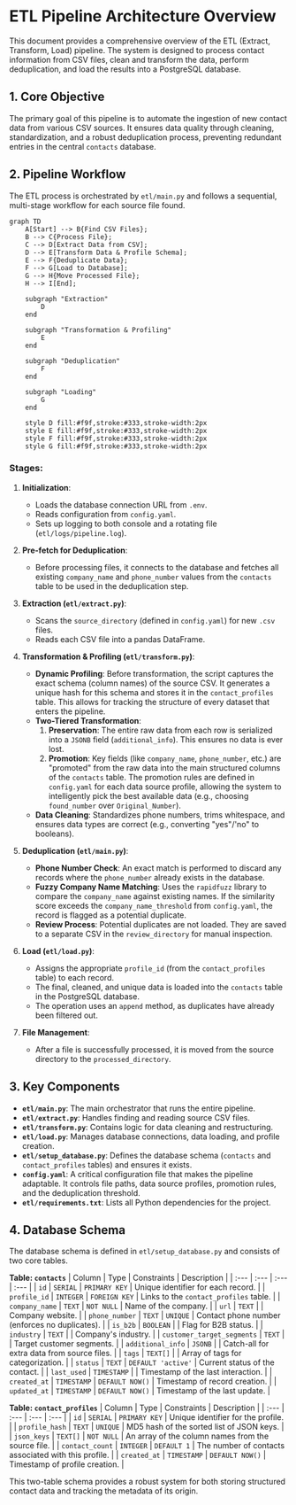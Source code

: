 # ETL Pipeline Architecture Overview

This document provides a comprehensive overview of the ETL (Extract, Transform, Load) pipeline. The system is designed to process contact information from CSV files, clean and transform the data, perform deduplication, and load the results into a PostgreSQL database.

## 1. Core Objective

The primary goal of this pipeline is to automate the ingestion of new contact data from various CSV sources. It ensures data quality through cleaning, standardization, and a robust deduplication process, preventing redundant entries in the central `contacts` database.

## 2. Pipeline Workflow

The ETL process is orchestrated by `etl/main.py` and follows a sequential, multi-stage workflow for each source file found.

```mermaid
graph TD
    A[Start] --> B{Find CSV Files};
    B --> C{Process File};
    C --> D[Extract Data from CSV];
    D --> E[Transform Data & Profile Schema];
    E --> F{Deduplicate Data};
    F --> G[Load to Database];
    G --> H{Move Processed File};
    H --> I[End];

    subgraph "Extraction"
        D
    end

    subgraph "Transformation & Profiling"
        E
    end

    subgraph "Deduplication"
        F
    end

    subgraph "Loading"
        G
    end

    style D fill:#f9f,stroke:#333,stroke-width:2px
    style E fill:#f9f,stroke:#333,stroke-width:2px
    style F fill:#f9f,stroke:#333,stroke-width:2px
    style G fill:#f9f,stroke:#333,stroke-width:2px
```

### Stages:

1.  **Initialization**:
    *   Loads the database connection URL from `.env`.
    *   Reads configuration from `config.yaml`.
    *   Sets up logging to both console and a rotating file (`etl/logs/pipeline.log`).

2.  **Pre-fetch for Deduplication**:
    *   Before processing files, it connects to the database and fetches all existing `company_name` and `phone_number` values from the `contacts` table to be used in the deduplication step.

3.  **Extraction (`etl/extract.py`)**:
    *   Scans the `source_directory` (defined in `config.yaml`) for new `.csv` files.
    *   Reads each CSV file into a pandas DataFrame.

4.  **Transformation & Profiling (`etl/transform.py`)**:
    *   **Dynamic Profiling**: Before transformation, the script captures the exact schema (column names) of the source CSV. It generates a unique hash for this schema and stores it in the `contact_profiles` table. This allows for tracking the structure of every dataset that enters the pipeline.
    *   **Two-Tiered Transformation**:
        1.  **Preservation**: The entire raw data from each row is serialized into a `JSONB` field (`additional_info`). This ensures no data is ever lost.
        2.  **Promotion**: Key fields (like `company_name`, `phone_number`, etc.) are "promoted" from the raw data into the main structured columns of the `contacts` table. The promotion rules are defined in `config.yaml` for each data source profile, allowing the system to intelligently pick the best available data (e.g., choosing `found_number` over `Original_Number`).
    *   **Data Cleaning**: Standardizes phone numbers, trims whitespace, and ensures data types are correct (e.g., converting "yes"/'no" to booleans).

5.  **Deduplication (`etl/main.py`)**:
    *   **Phone Number Check**: An exact match is performed to discard any records where the `phone_number` already exists in the database.
    *   **Fuzzy Company Name Matching**: Uses the `rapidfuzz` library to compare the `company_name` against existing names. If the similarity score exceeds the `company_name_threshold` from `config.yaml`, the record is flagged as a potential duplicate.
    *   **Review Process**: Potential duplicates are not loaded. They are saved to a separate CSV in the `review_directory` for manual inspection.

6.  **Load (`etl/load.py`)**:
    *   Assigns the appropriate `profile_id` (from the `contact_profiles` table) to each record.
    *   The final, cleaned, and unique data is loaded into the `contacts` table in the PostgreSQL database.
    *   The operation uses an `append` method, as duplicates have already been filtered out.

7.  **File Management**:
    *   After a file is successfully processed, it is moved from the source directory to the `processed_directory`.

## 3. Key Components

*   **`etl/main.py`**: The main orchestrator that runs the entire pipeline.
*   **`etl/extract.py`**: Handles finding and reading source CSV files.
*   **`etl/transform.py`**: Contains logic for data cleaning and restructuring.
*   **`etl/load.py`**: Manages database connections, data loading, and profile creation.
*   **`etl/setup_database.py`**: Defines the database schema (`contacts` and `contact_profiles` tables) and ensures it exists.
*   **`config.yaml`**: A critical configuration file that makes the pipeline adaptable. It controls file paths, data source profiles, promotion rules, and the deduplication threshold.
*   **`etl/requirements.txt`**: Lists all Python dependencies for the project.

## 4. Database Schema

The database schema is defined in `etl/setup_database.py` and consists of two core tables.

**Table: `contacts`**
| Column | Type | Constraints | Description |
| :--- | :--- | :--- | :--- |
| `id` | `SERIAL` | `PRIMARY KEY` | Unique identifier for each record. |
| `profile_id` | `INTEGER` | `FOREIGN KEY` | Links to the `contact_profiles` table. |
| `company_name` | `TEXT` | `NOT NULL` | Name of the company. |
| `url` | `TEXT` | | Company website. |
| `phone_number` | `TEXT` | `UNIQUE` | Contact phone number (enforces no duplicates). |
| `is_b2b` | `BOOLEAN` | | Flag for B2B status. |
| `industry` | `TEXT` | | Company's industry. |
| `customer_target_segments` | `TEXT` | | Target customer segments. |
| `additional_info` | `JSONB` | | Catch-all for extra data from source files. |
| `tags` | `TEXT[]` | | Array of tags for categorization. |
| `status` | `TEXT` | `DEFAULT 'active'` | Current status of the contact. |
| `last_used` | `TIMESTAMP` | | Timestamp of the last interaction. |
| `created_at` | `TIMESTAMP` | `DEFAULT NOW()` | Timestamp of record creation. |
| `updated_at` | `TIMESTAMP` | `DEFAULT NOW()` | Timestamp of the last update. |

**Table: `contact_profiles`**
| Column | Type | Constraints | Description |
| :--- | :--- | :--- | :--- |
| `id` | `SERIAL` | `PRIMARY KEY` | Unique identifier for the profile. |
| `profile_hash` | `TEXT` | `UNIQUE` | MD5 hash of the sorted list of JSON keys. |
| `json_keys` | `TEXT[]` | `NOT NULL` | An array of the column names from the source file. |
| `contact_count` | `INTEGER` | `DEFAULT 1` | The number of contacts associated with this profile. |
| `created_at` | `TIMESTAMP` | `DEFAULT NOW()` | Timestamp of profile creation. |

This two-table schema provides a robust system for both storing structured contact data and tracking the metadata of its origin.